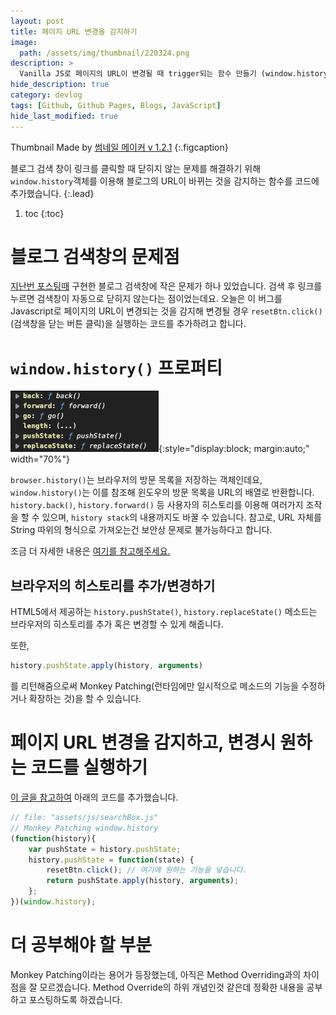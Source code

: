 ```yaml
---
layout: post
title: 페이지 URL 변경을 감지하기
image:
  path: /assets/img/thumbnail/220324.png
description: >
  Vanilla JS로 페이지의 URL이 변경될 때 trigger되는 함수 만들기 (window.history 객체)
hide_description: true
category: devlog
tags: [Github, Github Pages, Blogs, JavaScript]
hide_last_modified: true
---
```

Thumbnail Made by [썸네일 메이커 v 1.2.1](https://wonkooklee.github.io/thumbnail_maker/)
{:.figcaption}

블로그 검색 창이 링크를 클릭할 때 닫히지 않는 문제를 해결하기 위해 `window.history`객체를 이용해 블로그의 URL이 바뀌는 것을 감지하는 함수를 코드에 추가했습니다.
{:.lead}

1. toc
{:toc}

# 블로그 검색창의 문제점

[지난번 포스팅때](https://custardcream98.github.io/devlog/2022-03-23-%EB%B8%94%EB%A1%9C%EA%B7%B8%EC%97%90-%EA%B2%80%EC%83%89%EA%B8%B0%EB%8A%A5-%EC%B6%94%EA%B0%80%ED%95%98%EA%B8%B0-2/) 구현한 블로그 검색창에 작은 문제가 하나 있었습니다. 검색 후 링크를 누르면 검색창이 자동으로 닫히지 않는다는 점이었는데요. 오늘은 이 버그를 Javascript로 페이지의 URL이 변경되는 것을 감지해 변경될 경우 `resetBtn.click()`(검색창을 닫는 버튼 클릭)을 실행하는 코드를 추가하려고 합니다.

# `window.history()` 프로퍼티

![window-history](/assets/img/devlog/window-history.png){:style="display:block; margin:auto;" width="70%"}

`browser.history()`는 브라우저의 방문 목록을 저장하는 객체인데요, `window.history()`는 이를 참조해 윈도우의 방문 목록을 URL의 배열로 반환합니다. `history.back()`, `history.forward()` 등 사용자의 히스토리를 이용해 여러가지 조작을 할 수 있으며, `history stack`의 내용까지도 바꿀 수 있습니다. 참고로, URL 자체를 String 따위의 형식으로 가져오는건 보안상 문제로 불가능하다고 합니다.

조금 더 자세한 내용은 [여기를 참고해주세요.](https://linuxhint.com/window-history-object/)

## 브라우저의 히스토리를 추가/변경하기

HTML5에서 제공하는 `history.pushState()`, `history.replaceState()` 메소드는 브라우저의 히스토리를 추가 혹은 변경할 수 있게 해줍니다.

또한,
```javascript
history.pushState.apply(history, arguments)
```
를 리턴해줌으로써 Monkey Patching(런타임에만 일시적으로 메소드의 기능을 수정하거나 확장하는 것)을 할 수 있습니다.

# 페이지 URL 변경을 감지하고, 변경시 원하는 코드를 실행하기

[이 글을 참고하여](https://www.geeksforgeeks.org/how-to-get-history-changes-notification-via-history-pushstate-method/) 아래의 코드를 추가했습니다.

```javascript
// file: "assets/js/searchBox.js"
// Monkey Patching window.history
(function(history){
    var pushState = history.pushState;
    history.pushState = function(state) {
        resetBtn.click(); // 여기에 원하는 기능을 넣습니다.
        return pushState.apply(history, arguments);
    };
})(window.history);
```

# 더 공부해야 할 부분

Monkey Patching이라는 용어가 등장했는데, 아직은 Method Overriding과의 차이점을 잘 모르겠습니다. Method Override의 하위 개념인것 같은데 정확한 내용을 공부하고 포스팅하도록 하겠습니다.

